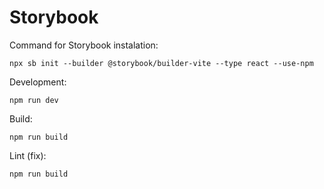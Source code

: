 # Storybook

Command for Storybook instalation:
```
npx sb init --builder @storybook/builder-vite --type react --use-npm
```

Development:
```
npm run dev
```

Build:
```
npm run build
```

Lint (fix):
```
npm run build
```